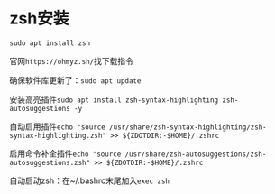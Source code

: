 # zsh安装

`sudo apt install zsh`

官网`https://ohmyz.sh/`找下载指令

确保软件库更新了：`sudo apt update`

安装高亮插件`sudo apt install zsh-syntax-highlighting zsh-autosuggestions -y`

自动启用插件`echo "source /usr/share/zsh-syntax-highlighting/zsh-syntax-highlighting.zsh" >> ${ZDOTDIR:-$HOME}/.zshrc`

启用命令补全插件`echo "source /usr/share/zsh-autosuggestions/zsh-autosuggestions.zsh" >> ${ZDOTDIR:-$HOME}/.zshrc`

自动启动zsh：在~/.bashrc末尾加入`exec zsh`